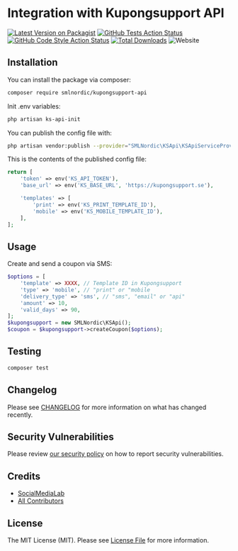 # Integration with Kupongsupport API

[![Latest Version on Packagist](https://img.shields.io/packagist/v/smlnordic/kupongsupport-api.svg?style=flat-square)](https://packagist.org/packages/smlnordic/kupongsupport-api)
[![GitHub Tests Action Status](https://img.shields.io/github/actions/workflow/status/SMLNordic/laravel-kupongsupport-api/run-test.yml?branch=master)](https://github.com/SMLNordic/laravel-kupongsupport-api/actions?query=workflow%3ATests+branch%3Amaster)
[![GitHub Code Style Action Status](https://img.shields.io/github/actions/workflow/status/SMLNordic/laravel-kupongsupport-api/fix-php-code-style-issues.yml?label=code%20style)](https://github.com/SMLNordic/laravel-kupongsupport-api/actions?query=workflow%3A"Fix+PHP+code+style+issues"+branch%3Amaster)
[![Total Downloads](https://img.shields.io/packagist/dt/smlnordic/kupongsupport-api.svg?style=flat-square)](https://packagist.org/packages/smlnordic/kupongsupport-api)
![Website](https://img.shields.io/website?url=https%3A%2F%2Fkupongsupport.se%2Fapi&label=KSAPI%20Status)
## Installation

You can install the package via composer:

```bash
composer require smlnordic/kupongsupport-api
```

Init .env variables:

```bash
php artisan ks-api-init
```

You can publish the config file with:
```bash
php artisan vendor:publish --provider="SMLNordic\KSApi\KSApiServiceProvider" --tag="kupongsupport-api-config"
```

This is the contents of the published config file:

```php
return [
    'token' => env('KS_API_TOKEN'),
    'base_url' => env('KS_BASE_URL', 'https://kupongsupport.se'),

    'templates' => [
        'print' => env('KS_PRINT_TEMPLATE_ID'),
        'mobile' => env('KS_MOBILE_TEMPLATE_ID'),
    ],
];
```

## Usage

Create and send a coupon via SMS:

```php
$options = [
    'template' => XXXX, // Template ID in Kupongsupport
    'type' => 'mobile', // "print" or "mobile
    'delivery_type' => 'sms', // "sms", "email" or "api"
    'amount' => 10,
    'valid_days' => 90,
];
$kupongsupport = new SMLNordic\KSApi();
$coupon = $kupongsupport->createCoupon($options);
```



## Testing

```bash
composer test
```

## Changelog

Please see [CHANGELOG](CHANGELOG.md) for more information on what has changed recently.

## Security Vulnerabilities

Please review [our security policy](../../security/policy) on how to report security vulnerabilities.

## Credits

- [SocialMediaLab](https://github.com/SMLNordic)
- [All Contributors](../../contributors)

## License

The MIT License (MIT). Please see [License File](LICENSE.md) for more information.
